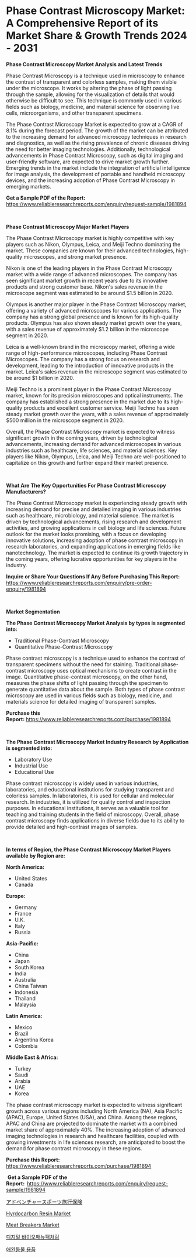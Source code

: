 <p><h1>Phase Contrast Microscopy Market: A Comprehensive Report of its Market Share & Growth Trends 2024 - 2031</h1></p><p><strong>Phase Contrast Microscopy Market Analysis and Latest Trends</strong></p>
<p><p>Phase Contrast Microscopy is a technique used in microscopy to enhance the contrast of transparent and colorless samples, making them visible under the microscope. It works by altering the phase of light passing through the sample, allowing for the visualization of details that would otherwise be difficult to see. This technique is commonly used in various fields such as biology, medicine, and material science for observing live cells, microorganisms, and other transparent specimens.</p><p>The Phase Contrast Microscopy Market is expected to grow at a CAGR of 8.1% during the forecast period. The growth of the market can be attributed to the increasing demand for advanced microscopy techniques in research and diagnostics, as well as the rising prevalence of chronic diseases driving the need for better imaging technologies. Additionally, technological advancements in Phase Contrast Microscopy, such as digital imaging and user-friendly software, are expected to drive market growth further. Emerging trends in the market include the integration of artificial intelligence for image analysis, the development of portable and handheld microscopy devices, and the increasing adoption of Phase Contrast Microscopy in emerging markets.</p></p>
<p><strong>Get a Sample PDF of the Report:&nbsp;</strong> <a href="https://www.reliableresearchreports.com/enquiry/request-sample/1981894">https://www.reliableresearchreports.com/enquiry/request-sample/1981894</a></p>
<p>&nbsp;</p>
<p><strong>Phase Contrast Microscopy Major Market Players</strong></p>
<p><p>The Phase Contrast Microscopy market is highly competitive with key players such as Nikon, Olympus, Leica, and Meiji Techno dominating the market. These companies are known for their advanced technologies, high-quality microscopes, and strong market presence.</p><p>Nikon is one of the leading players in the Phase Contrast Microscopy market with a wide range of advanced microscopes. The company has seen significant market growth in recent years due to its innovative products and strong customer base. Nikon's sales revenue in the microscope segment was estimated to be around $1.5 billion in 2020.</p><p>Olympus is another major player in the Phase Contrast Microscopy market, offering a variety of advanced microscopes for various applications. The company has a strong global presence and is known for its high-quality products. Olympus has also shown steady market growth over the years, with a sales revenue of approximately $1.2 billion in the microscope segment in 2020.</p><p>Leica is a well-known brand in the microscopy market, offering a wide range of high-performance microscopes, including Phase Contrast Microscopes. The company has a strong focus on research and development, leading to the introduction of innovative products in the market. Leica's sales revenue in the microscope segment was estimated to be around $1 billion in 2020.</p><p>Meiji Techno is a prominent player in the Phase Contrast Microscopy market, known for its precision microscopes and optical instruments. The company has established a strong presence in the market due to its high-quality products and excellent customer service. Meiji Techno has seen steady market growth over the years, with a sales revenue of approximately $500 million in the microscope segment in 2020.</p><p>Overall, the Phase Contrast Microscopy market is expected to witness significant growth in the coming years, driven by technological advancements, increasing demand for advanced microscopes in various industries such as healthcare, life sciences, and material sciences. Key players like Nikon, Olympus, Leica, and Meiji Techno are well-positioned to capitalize on this growth and further expand their market presence.</p></p>
<p>&nbsp;</p>
<p><strong>What Are The Key Opportunities For Phase Contrast Microscopy Manufacturers?</strong></p>
<p><p>The Phase Contrast Microscopy market is experiencing steady growth with increasing demand for precise and detailed imaging in various industries such as healthcare, microbiology, and material science. The market is driven by technological advancements, rising research and development activities, and growing applications in cell biology and life sciences. Future outlook for the market looks promising, with a focus on developing innovative solutions, increasing adoption of phase contrast microscopy in research laboratories, and expanding applications in emerging fields like nanotechnology. The market is expected to continue its growth trajectory in the coming years, offering lucrative opportunities for key players in the industry.</p></p>
<p><strong>Inquire or Share Your Questions If Any Before Purchasing This Report:</strong> <a href="https://www.reliableresearchreports.com/enquiry/pre-order-enquiry/1981894">https://www.reliableresearchreports.com/enquiry/pre-order-enquiry/1981894</a></p>
<p>&nbsp;</p>
<p><strong>Market Segmentation</strong></p>
<p><strong>The Phase Contrast Microscopy Market Analysis by types is segmented into:</strong></p>
<p><ul><li>Traditional Phase-Contrast Microscopy</li><li>Quantitative Phase-Contrast Microscopy</li></ul></p>
<p><p>Phase contrast microscopy is a technique used to enhance the contrast of transparent specimens without the need for staining. Traditional phase-contrast microscopy uses optical mechanisms to create contrast in the image. Quantitative phase-contrast microscopy, on the other hand, measures the phase shifts of light passing through the specimen to generate quantitative data about the sample. Both types of phase contrast microscopy are used in various fields such as biology, medicine, and materials science for detailed imaging of transparent samples.</p></p>
<p><strong>Purchase this Report:&nbsp;</strong><a href="https://www.reliableresearchreports.com/purchase/1981894">https://www.reliableresearchreports.com/purchase/1981894</a></p>
<p>&nbsp;</p>
<p><strong>The Phase Contrast Microscopy Market Industry Research by Application is segmented into:</strong></p>
<p><ul><li>Laboratory Use</li><li>Industrial Use</li><li>Educational Use</li></ul></p>
<p><p>Phase contrast microscopy is widely used in various industries, laboratories, and educational institutions for studying transparent and colorless samples. In laboratories, it is used for cellular and molecular research. In industries, it is utilized for quality control and inspection purposes. In educational institutions, it serves as a valuable tool for teaching and training students in the field of microscopy. Overall, phase contrast microscopy finds applications in diverse fields due to its ability to provide detailed and high-contrast images of samples.</p></p>
<p>&nbsp;</p>
<p><strong>In terms of Region, the Phase Contrast Microscopy Market Players available by Region are:</strong></p>
<p>
    <p> <strong> North America: </strong>
        <ul>
            <li>United States</li>
            <li>Canada</li>
        </ul>
        </p> 
    <p> <strong> Europe: </strong>
        <ul>
            <li>Germany</li>
            <li>France</li>
            <li>U.K.</li>
            <li>Italy</li>
            <li>Russia</li>
        </ul>
        </p> 
    <p> <strong> Asia-Pacific: </strong>
        <ul>
            <li>China</li>
            <li>Japan</li>
            <li>South Korea</li>
            <li>India</li>
            <li>Australia</li>
            <li>China Taiwan</li>
            <li>Indonesia</li>
            <li>Thailand</li>
            <li>Malaysia</li>
        </ul>
        </p> 
    <p> <strong> Latin America: </strong>
        <ul>
            <li>Mexico</li>
            <li>Brazil</li>
            <li>Argentina Korea</li>
            <li>Colombia</li>
        </ul>
        </p> 
    <p> <strong> Middle East & Africa: </strong>
        <ul>
            <li>Turkey</li>
            <li>Saudi</li>
            <li>Arabia</li>
            <li>UAE</li>
            <li>Korea</li>
        </ul>
    </p>
    </p>
<p><p>The phase contrast microscopy market is expected to witness significant growth across various regions including North America (NA), Asia Pacific (APAC), Europe, United States (USA), and China. Among these regions, APAC and China are projected to dominate the market with a combined market share of approximately 40%. The increasing adoption of advanced imaging technologies in research and healthcare facilities, coupled with growing investments in life sciences research, are anticipated to boost the demand for phase contrast microscopy in these regions.</p></p>
<p><strong>Purchase this Report: </strong><a href="https://www.reliableresearchreports.com/purchase/1981894">https://www.reliableresearchreports.com/purchase/1981894</a></p>
<p>&nbsp;<strong>Get a Sample PDF of the Report:&nbsp;&nbsp;</strong><a href="https://www.reliableresearchreports.com/enquiry/request-sample/1981894">https://www.reliableresearchreports.com/enquiry/request-sample/1981894</a></p>
<p><strong></strong></p>
<p><p><a href="https://github.com/bucuel854722/Market-Research-Report-List-1/blob/main/7835733184726.md">アドベンチャースポーツ旅行保険</a></p><p><a href="https://cedar-agate-3da.notion.site/Hyrdocarbon-Resin-Market-Challenges-Opportunities-and-Growth-Drivers-and-Major-Market-Players-for-623941f0e5014fb1ac9779c9a626b21c">Hyrdocarbon Resin Market</a></p><p><a href="https://copper-carbon-84f.notion.site/Meat-Breakers-Market-Furnish-Information-about-Market-Size-Market-Share-Market-Dynamics-and-Proje-e74ea50ec10a48718f14487df75c4b30">Meat Breakers Market</a></p><p><a href="https://github.com/khytkeqagplkzqvh/Market-Research-Report-List-1/blob/main/1977947184751.md">디지털 바이오매뉴팩처링</a></p><p><a href="https://github.com/bvubpqd5241630/Market-Research-Report-List-1/blob/main/7696632184750.md">애완동물 용품</a></p></p>